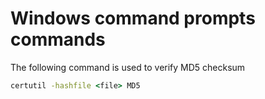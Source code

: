 # Windows command prompts commands
The following command is used to verify MD5 checksum
```cmd
certutil -hashfile <file> MD5
```
